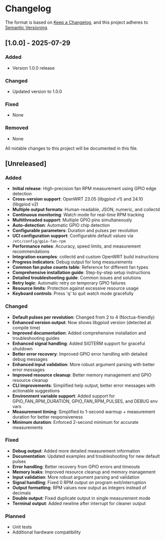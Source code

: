 # Changelog

The format is based on [Keep a Changelog](https://keepachangelog.com/en/1.0.0/),
and this project adheres to [Semantic Versioning](https://semver.org/spec/v2.0.0.html).
## [1.0.0] - 2025-07-29

### Added
- Version 1.0.0 release

### Changed
- Updated version to 1.0.0

### Fixed
- None

### Removed
- None



All notable changes to this project will be documented in this file.

## [Unreleased]

### Added
- **Initial release**: High-precision fan RPM measurement using GPIO edge detection
- **Cross-version support**: OpenWRT 23.05 (libgpiod v1) and 24.10 (libgpiod v2)
- **Multiple output formats**: Human-readable, JSON, numeric, and collectd
- **Continuous monitoring**: Watch mode for real-time RPM tracking
- **Multithreaded support**: Multiple GPIO pins simultaneously
- **Auto-detection**: Automatic GPIO chip detection
- **Configurable parameters**: Duration and pulses per revolution
- **UCI configuration support**: Configurable default values via `/etc/config/gpio-fan-rpm`
- **Performance notes**: Accuracy, speed limits, and measurement recommendations
- **Integration examples**: collectd and custom OpenWRT build instructions
- **Progress indicators**: Debug output for long measurements
- **Common fan pulse counts table**: Reference for different fan types
- **Comprehensive installation guide**: Step-by-step setup instructions
- **Detailed troubleshooting guide**: Common issues and solutions
- **Retry logic**: Automatic retry on temporary GPIO failures
- **Resource limits**: Protection against excessive resource usage
- **Keyboard controls**: Press 'q' to quit watch mode gracefully

### Changed
- **Default pulses per revolution**: Changed from 2 to 4 (Noctua-friendly)
- **Enhanced version output**: Now shows libgpiod version (detected at compile time)
- **Improved documentation**: Added comprehensive installation and troubleshooting guides
- **Enhanced signal handling**: Added SIGTERM support for graceful shutdown
- **Better error recovery**: Improved GPIO error handling with detailed debug messages
- **Enhanced input validation**: More robust argument parsing with better error messages
- **Improved resource cleanup**: Better memory management and GPIO resource cleanup
- **CLI improvements**: Simplified help output, better error messages with actionable suggestions
- **Environment variable support**: Added support for GPIO_FAN_RPM_DURATION, GPIO_FAN_RPM_PULSES, and DEBUG env vars
- **Measurement timing**: Simplified to 1-second warmup + measurement duration for better responsiveness
- **Minimum duration**: Enforced 2-second minimum for accurate measurements

### Fixed
- **Debug output**: Added more detailed measurement information
- **Documentation**: Updated examples and troubleshooting for new default pulses
- **Error handling**: Better recovery from GPIO errors and timeouts
- **Memory leaks**: Improved resource cleanup and memory management
- **Input validation**: More robust argument parsing and validation
- **Signal handling**: Fixed 0 RPM output on program exit/interruption
- **Output formatting**: RPM values now output as integers instead of decimals
- **Double output**: Fixed duplicate output in single measurement mode
- **Terminal output**: Added newline after interrupt for cleaner output

### Planned
- Unit tests
- Additional hardware compatibility 
